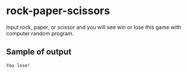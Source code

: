 # rock-paper-scissors
Input rock, paper, or scissor and you will see win or lose this game with computer random program.
## Sample of output
```rock, paper, or scissors?: rock
You lose!
```
